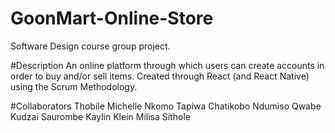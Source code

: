 # GoonMart-Online-Store
Software Design course group project.

#Description
An online platform through which users can create accounts in order to buy and/or sell items. Created through React (and React Native) using the Scrum Methodology.

#Collaborators
Thobile Michelle Nkomo
Tapiwa Chatikobo
Ndumiso Qwabe
Kudzai Saurombe
Kaylin Klein
Milisa Sithole
